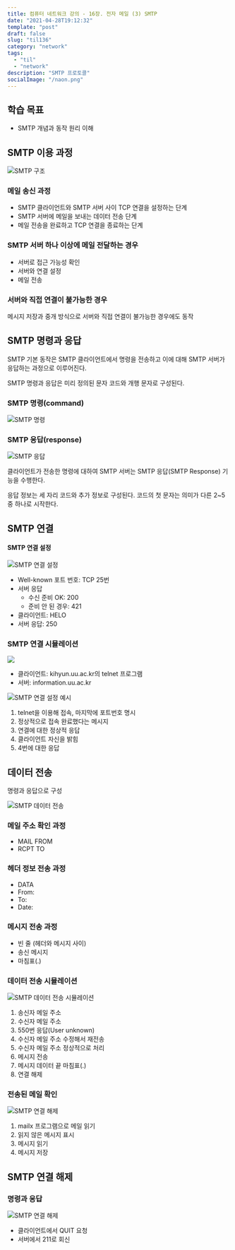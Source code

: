 ```yaml
---
title: 컴퓨터 네트워크 강의 - 16장. 전자 메일 (3) SMTP
date: "2021-04-28T19:12:32"
template: "post"
draft: false
slug: "til136"
category: "network"
tags:
  - "til"
  - "network"
description: "SMTP 프로토콜"
socialImage: "/naon.png"
---
```


## 학습 목표
- SMTP 개념과 동작 원리 이해

## SMTP 이용 과정
![SMTP 구조](/media/til135-1.jpg)

### 메일 송신 과정
- SMTP 클라이언트와 SMTP 서버 사이 TCP 연결을 설정하는 단계
- SMTP 서버에 메일을 보내는 데이터 전송 단계
- 메일 전송을 완료하고 TCP 연결을 종료하는 단계

### SMTP 서버 하나 이상에 메일 전달하는 경우
- 서버로 접근 가능성 확인
- 서버와 연결 설정
- 메일 전송

### 서버와 직접 연결이 불가능한 경우
메시지 저장과 중개 방식으로 서버와 직접 연결이 불가능한 경우에도 동작

## SMTP 명령과 응답
SMTP 기본 동작은 SMTP 클라이언트에서 명령을 전송하고 이에 대해 SMTP 서버가 응답하는 과정으로 이루어진다.

SMTP 명령과 응답은 미리 정의된 문자 코드와 개행 문자로 구성된다.

### SMTP 명령(command)
![SMTP 명령](/media/til135-2.png)

### SMTP 응답(response)
![SMTP 응답](/media/til135-3.png)

클라이언트가 전송한 명령에 대하여 SMTP 서버는 SMTP 응답(SMTP Response) 기능을 수행한다.

응답 정보는 세 자리 코드와 추가 정보로 구성된다. 코드의 첫 문자는 의미가 다른 2~5 중 하나로 시작한다.

## SMTP 연결
#### SMTP 연결 설정
![SMTP 연결 설정](/media/til135-4.jpg)
- Well-known 포트 번호: TCP 25번
- 서버 응답
  - 수신 준비 OK: 200
  - 준비 안 된 경우: 421
- 클라이언트: HELO
- 서버 응답: 250

### SMTP 연결 시뮬레이션
![](/media/til135-6.jpg)
- 클라이언트: kihyun.uu.ac.kr의 telnet 프로그램
- 서버: information.uu.ac.kr

![SMTP 연결 설정 예시](/media/til135-5.jpg)

1) telnet을 이용해 접속, 마지막에 포트번호 명시
2) 정상적으로 접속 완료했다는 메시지
3) 연결에 대한 정상적 응답
4) 클라이언트 자신을 밝힘
5) 4번에 대한 응답

## 데이터 전송
명령과 응답으로 구성

![SMTP 데이터 전송](/media/til135-7.jpg)

### 메일 주소 확인 과정
- MAIL FROM
- RCPT TO

### 헤더 정보 전송 과정
- DATA
- From:
- To:
- Date:

### 메시지 전송 과정
- 빈 줄 (헤더와 메시지 사이)
- 송신 메시지
- 마침표(.)

### 데이터 전송 시뮬레이션
![SMTP 데이터 전송 시뮬레이션](/media/til135-8.jpg)

1) 송신자 메일 주소
2) 수신자 메일 주소
3) 550번 응답(User unknown)
4) 수신자 메일 주소 수정해서 재전송
5) 수신자 메일 주소 정상적으로 처리
6) 메시지 전송
7) 메시지 데이터 끝 마침표(.)
8) 연결 해제

### 전송된 메일 확인
![SMTP 연결 해제](/media/til135-10.jpg)

1) mailx 프로그램으로 메일 읽기
2) 읽지 않은 메시지 표시
3) 메시지 읽기
4) 메시지 저장

## SMTP 연결 해제
### 명령과 응답
![SMTP 연결 해제](/media/til135-9.jpg)

- 클라이언트에서 QUIT 요청
- 서버에서 211로 회신